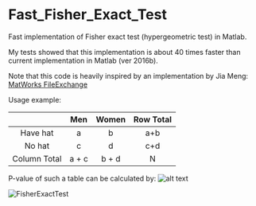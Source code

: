 # Fast_Fisher_Exact_Test
Fast implementation of Fisher exact test (hypergeometric test) in Matlab.

My tests showed that this implementation is about 40 times faster than current implementation in Matlab (ver 2016b).

Note that this code is heavily inspired by an implementation by Jia Meng: 
[MatWorks FileExchange](https://nl.mathworks.com/matlabcentral/fileexchange/34846-fast-algorithm-for-the-log-p-value-of-fisher-s-exact-test-or-hypergeometric-distribution)

Usage example:

|              | Men | Women | Row Total
| :-------:    |:---:| :----:| :---:
| Have hat     |  a  |   b   | a+b
| No hat       |  c  |   d   | c+d
| Column Total | a + c | b + d | N

P-value of such a table can be calculated by:
![alt text](https://wikimedia.org/api/rest_v1/media/math/render/svg/89491b3e58ce5ba651d3d22217cbbcbf05fbd7f1 "FisherExactTest")

<img align="center" src="https://wikimedia.org/api/rest_v1/media/math/render/svg/89491b3e58ce5ba651d3d22217cbbcbf05fbd7f1" alt="FisherExactTest">

